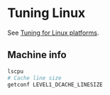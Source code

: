 # Tuning Linux
See [Tuning for Linux platforms](https://docs.oracle.com/cd/E19159-01/819-3681/abeji/index.html).

## Machine info
```bash
lscpu
# Cache line size
getconf LEVEL1_DCACHE_LINESIZE
```

